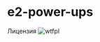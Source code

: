 # e2-power-ups

Лицензия
![wtfpl](http://www.wtfpl.net/wp-content/uploads/2012/12/wtfpl-badge-1.png)
